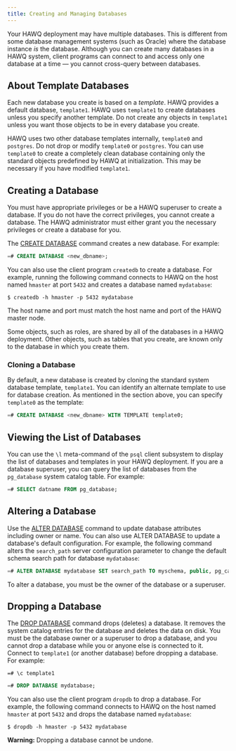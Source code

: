 ```yaml
---
title: Creating and Managing Databases
---
```


<!--
Licensed to the Apache Software Foundation (ASF) under one
or more contributor license agreements.  See the NOTICE file
distributed with this work for additional information
regarding copyright ownership.  The ASF licenses this file
to you under the Apache License, Version 2.0 (the
"License"); you may not use this file except in compliance
with the License.  You may obtain a copy of the License at

  http://www.apache.org/licenses/LICENSE-2.0

Unless required by applicable law or agreed to in writing,
software distributed under the License is distributed on an
"AS IS" BASIS, WITHOUT WARRANTIES OR CONDITIONS OF ANY
KIND, either express or implied.  See the License for the
specific language governing permissions and limitations
under the License.
-->

Your HAWQ deployment may have multiple databases. This is different from some database management systems \(such as Oracle\) where the database instance *is* the database. Although you can create many databases in a HAWQ system, client programs can connect to and access only one database at a time — you cannot cross-query between databases.

## About Template Databases <a id="topic3"></a>

Each new database you create is based on a *template*. HAWQ provides a default database, `template1`. HAWQ uses `template1` to create databases unless you specify another template. Do not create any objects in `template1` unless you want those objects to be in every database you create.

HAWQ uses two other database templates internally, `template0` and `postgres`. Do not drop or modify `template0` or `postgres`. You can use `template0` to create a completely clean database containing only the standard objects predefined by HAWQ at initialization. This may be necessary if you have modified `template1`.

## Creating a Database <a id="topic4"></a>

You must have appropriate privileges or be a HAWQ superuser to create a database. If you do not have the correct privileges, you cannot create a database. The HAWQ administrator must either grant you the necessary privileges or create a database for you.

The [CREATE DATABASE](../reference/sql/CREATE-DATABASE.html) command creates a new database. For example:

``` sql
=# CREATE DATABASE <new_dbname>;
```

You can also use the client program `createdb` to create a database. For example, running the following command connects to HAWQ on the host named `hmaster` at port `5432` and creates a database named `mydatabase`:

``` shell
$ createdb -h hmaster -p 5432 mydatabase
```

The host name and port must match the host name and port of the HAWQ master node.

Some objects, such as roles, are shared by all of the databases in a HAWQ deployment. Other objects, such as tables that you create, are known only to the database in which you create them.

### Cloning a Database <a id="topic5"></a>

By default, a new database is created by cloning the standard system database template, `template1`. You can identify an alternate template to use for database creation. As mentioned in the section above, you can specify `template0` as the template:

``` sql
=# CREATE DATABASE <new_dbname> WITH TEMPLATE template0;
```

## Viewing the List of Databases <a id="topic6"></a>

You can use the `\l` meta-command of the `psql` client subsystem to display the list of databases and templates in your HAWQ deployment. If you are a database superuser, you can query the list of databases from the `pg_database` system catalog table. For example:

``` sql
=# SELECT datname FROM pg_database;
```

## Altering a Database <a id="topic7"></a>

Use the [ALTER DATABASE](../reference/sql/ALTER-DATABASE.html) command to update database attributes including owner or name. You can also use ALTER DATABASE to update a database's default configuration. For example, the following command alters the `search_path` server configuration parameter to change the default schema search path for database `mydatabase`:

``` sql
=# ALTER DATABASE mydatabase SET search_path TO myschema, public, pg_catalog;
```

To alter a database, you must be the owner of the database or a superuser.

## Dropping a Database <a id="topic8"></a>

The [DROP DATABASE](../reference/sql/DROP-DATABASE.html) command drops \(deletes\) a database. It removes the system catalog entries for the database and deletes the data on disk. You must be the database owner or a superuser to drop a database, and you cannot drop a database while you or anyone else is connected to it. Connect to `template1` \(or another database\) before dropping a database. For example:

``` shell
=# \c template1
```
``` sql
=# DROP DATABASE mydatabase;
```

You can also use the client program `dropdb` to drop a database. For example, the following command connects to HAWQ on the host named `hmaster` at port `5432` and drops the database named `mydatabase`:

``` shell
$ dropdb -h hmaster -p 5432 mydatabase
```

**Warning:** Dropping a database cannot be undone.
